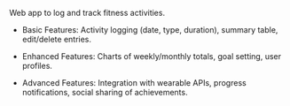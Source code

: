 Web app to log and track fitness activities.

- Basic Features: Activity logging (date, type, duration), summary table, edit/delete entries.

- Enhanced Features: Charts of weekly/monthly totals, goal setting, user profiles.

- Advanced Features: Integration with wearable APIs, progress notifications, social sharing of achievements.
